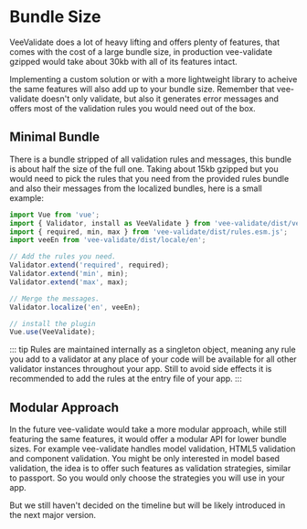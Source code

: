 # Bundle Size

VeeValidate does a lot of heavy lifting and offers plenty of features, that comes with the cost of a large bundle size, in production vee-validate gzipped would take about 30kb with all of its features intact.

Implementing a custom solution or with a more lightweight library to acheive the same features will also add up to your bundle size. Remember that vee-validate doesn't only validate, but also it generates error messages and offers most of the validation rules you would need out of the box.

## Minimal Bundle

There is a bundle stripped of all validation rules and messages, this bundle is about half the size of the full one. Taking about 15kb gzipped but you would need to pick the rules that you need from the provided rules bundle and also their messages from the localized bundles, here is a small example:

```js
import Vue from 'vue';
import { Validator, install as VeeValidate } from 'vee-validate/dist/vee-validate.minimal.esm.js';
import { required, min, max } from 'vee-validate/dist/rules.esm.js';
import veeEn from 'vee-validate/dist/locale/en';

// Add the rules you need.
Validator.extend('required', required);
Validator.extend('min', min);
Validator.extend('max', max);

// Merge the messages.
Validator.localize('en', veeEn);

// install the plugin
Vue.use(VeeValidate);
```

::: tip
Rules are maintained internally as a singleton object, meaning any rule you add to a validator at any place of your code will be available for all other validator instances throughout your app. Still to avoid side effects it is recommended to add the rules at the entry file of your app.
:::

## Modular Approach

In the future vee-validate would take a more modular approach, while still featuring the same features, it would offer a modular API for lower bundle sizes. For example vee-validate handles model validation, HTML5 validation and component validation. You might be only interested in model based validation, the idea is to offer such features as validation strategies, similar to passport. So you would only choose the strategies you will use in your app.

But we still haven't decided on the timeline but will be likely introduced in the next major version.
